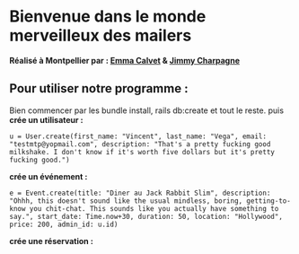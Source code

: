 # Bienvenue dans le monde merveilleux des mailers


  **Réalisé à Montpellier par : [Emma Calvet](https://github.com/emcalvet) & [Jimmy Charpagne](https://github.com/Hykios42/)**

## **Pour utiliser notre programme :**

Bien commencer par les bundle install, rails db:create et tout le reste.
puis **crée un utilisateur :**

    u = User.create(first_name: "Vincent", last_name: "Vega", email: "testmtp@yopmail.com", description: "That's a pretty fucking good milkshake. I don't know if it's worth five dollars but it's pretty fucking good.")

**crée un événement :**

    e = Event.create(title: "Diner au Jack Rabbit Slim", description: "Ohhh, this doesn't sound like the usual mindless, boring, getting-to-know you chit-chat. This sounds like you actually have something to say.", start_date: Time.now+30, duration: 50, location: "Hollywood", price: 200, admin_id: u.id)

**crée une réservation :**
